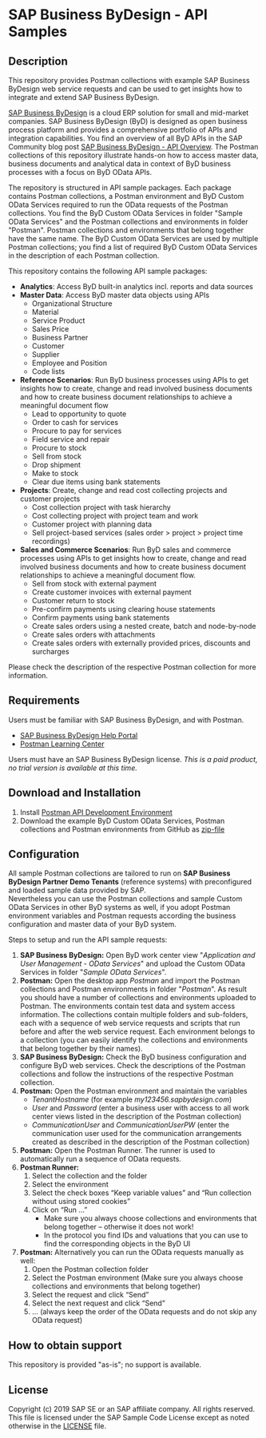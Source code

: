 # SAP Business ByDesign - API Samples

## Description

This repository provides Postman collections with example SAP Business ByDesign web service requests and can be used to get insights how to integrate and extend SAP Business ByDesign.

[SAP Business ByDesign](https://www.sap.com/products/business-bydesign.html) is a cloud ERP solution for small and mid-market companies. 
SAP Business ByDesign (ByD) is designed as open business process platform and provides a comprehensive portfolio of APIs and integration capabilities. You find an overview of all ByD APIs in the SAP Community blog post [SAP Business ByDesign - API Overview](https://blogs.sap.com/2019/09/26/sap-business-bydesign-an-api-overview/). 
The Postman collections of this repository illustrate hands-on how to access master data, business documents and analytical data in context of ByD business processes with a focus on ByD OData APIs.

The repository is structured in API sample packages. 
Each package contains Postman collections, a Postman environment and ByD Custom OData Services required to run the OData requests of the Postman collections.
You find the ByD Custom OData Services in folder "Sample OData Services" and the Postman collections and environments in folder "Postman". Postman collections and environments that belong together have the same name. The ByD Custom OData Services are used by multiple Postman collections; you find a list of required ByD Custom OData Services in the description of each Postman collection.

This repository contains the following API sample packages:
- **Analytics**: Access ByD built-in analytics incl. reports and data sources
- **Master Data**: Access ByD master data objects using APIs 
	- Organizational Structure
	- Material
	- Service Product
	- Sales Price
	- Business Partner
	- Customer
	- Supplier
	- Employee and Position
	- Code lists
- **Reference Scenarios**: Run ByD business processes using APIs to get insights how to create, change and read involved business documents and how to create business document relationships to achieve a meaningful document flow
	- Lead to opportunity to quote
	- Order to cash for services
	- Procure to pay for services
	- Field service and repair
	- Procure to stock
	- Sell from stock
	- Drop shipment
	- Make to stock
	- Clear due items using bank statements
- **Projects**: Create, change and read cost collecting projects and customer projects 
	- Cost collection project with task hierarchy
	- Cost collecting project with project team and work
	- Customer project with planning data
	- Sell project-based services (sales order > project > project time recordings)
- **Sales and Commerce Scenarios**: Run ByD sales and commerce processes using APIs to get insights how to create, change and read involved business documents and how to create business document relationships to achieve a meaningful document flow. 
	- Sell from stock with external payment
	- Create customer invoices with external payment
	- Customer return to stock
	- Pre-confirm payments using clearing house statements
	- Confirm payments using bank statements
	- Create sales orders using a nested create, batch and node-by-node
	- Create sales orders with attachments
	- Create sales orders with externally provided prices, discounts and surcharges

Please check the description of the respective Postman collection for more information.

## Requirements

Users must be familiar with SAP Business ByDesign, and with Postman.
- [SAP Business ByDesign Help Portal](https://help.sap.com/viewer/product/SAP_BUSINESS_BYDESIGN/)
- [Postman Learning Center](https://learning.getpostman.com/)
    
Users must have an SAP Business ByDesign license.  *This is a paid product, no trial version is available at this time.*

## Download and Installation

1. Install [Postman API Development Environment](https://www.getpostman.com/)
2. Download the example ByD Custom OData Services, Postman collections and Postman environments from GitHub as [zip-file](https://github.com/SAP/sapbydesign-api-samples/archive/master.zip)

## Configuration

All sample Postman collections are tailored to run on **SAP Business ByDesign Partner Demo Tenants** (reference systems) with preconfigured and loaded sample data provided by SAP.  
Nevertheless you can use the Postman collections and sample Custom OData Services in other ByD systems as well, if you adopt Postman environment variables and Postman requests according the business configuration and master data of your ByD system.

Steps to setup and run the API sample requests:
1. **SAP Business ByDesign:** Open ByD work center view "*Application and User Management - OData Services*" and upload the Custom OData Services in folder "*Sample OData Services*".
2. **Postman:** Open the desktop app *Postman* and import the Postman collections and Postman environments in folder "*Postman*". As result you should have a number of collections and environments uploaded to Postman. The environments contain test data and system access information. The collections contain multiple folders and sub-folders, each with a sequence of web service requests and scripts that run before and after the web service request. Each environment belongs to a collection (you can easily identify the collections and environments that belong together by their names).
3. **SAP Business ByDesign:** Check the ByD business configuration and configure ByD web services. Check the descriptions of the Postman collections and follow the instructions of the respective Postman collection.
4. **Postman:** Open the Postman environment and maintain the variables 
	- *TenantHostname* (for example *my123456.sapbydesign.com*) 
	- *User* and *Password* (enter a business user with access to all work center views listed in the description of the Postman collection)
	- *CommunicationUser* and *CommunicationUserPW* (enter the communication user used for the communication arrangements created as described in the description of the Postman collection)
5. **Postman:** Open the Postman Runner. The runner is used to automatically run a sequence of OData requests. 
6. **Postman Runner:** 
	1. Select the collection and the folder
	2. Select the environment 
	3. Select the check boxes “Keep variable values” and “Run collection without using stored cookies”
	4. Click on “Run …” 
		- Make sure you always choose collections and environments that belong together – otherwise it does not work!
		- In the protocol you find IDs and valuations that you can use to find the corresponding objects in the ByD UI
7. **Postman:** Alternatively you can run the OData requests manually as well: 
	1. Open the Postman collection folder
	2. Select the Postman environment (Make sure you always choose collections and environments that belong together)
	3. Select the request and click “Send”
	4. Select the next request and click “Send” 
	5. … (always keep the order of the OData requests and do not skip any OData request)

## How to obtain support

This repository is provided "as-is"; no support is available.

## License

Copyright (c) 2019 SAP SE or an SAP affiliate company. All rights reserved.
This file is licensed under the SAP Sample Code License except as noted otherwise in the [LICENSE](/LICENSE.txt) file.

